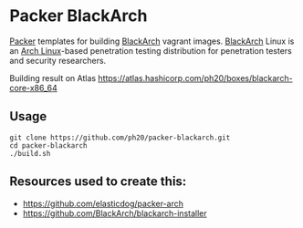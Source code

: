 Packer BlackArch
===========
[Packer](https://www.packer.io) templates for building [BlackArch](https://blackarch.org/) vagrant images.
[BlackArch](https://blackarch.org/) Linux is an [Arch Linux](https://www.archlinux.org/)-based penetration testing distribution for penetration testers and security researchers.

Building result on Atlas https://atlas.hashicorp.com/ph20/boxes/blackarch-core-x86_64

Usage
-----
```
git clone https://github.com/ph20/packer-blackarch.git
cd packer-blackarch
./build.sh
```

Resources used to create this:
-----------------------------
- https://github.com/elasticdog/packer-arch
- https://github.com/BlackArch/blackarch-installer
